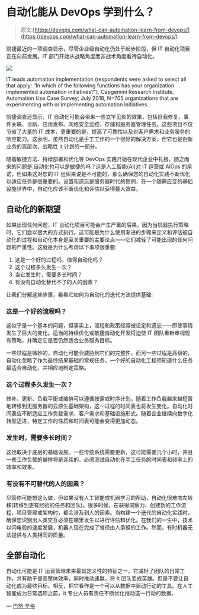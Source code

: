 # 自动化能从 DevOps 学到什么？

> 原文:[https://devops.com/what-can-automation-learn-from-devops/](https://devops.com/what-can-automation-learn-from-devops/)

凯捷最近的一项调查显示，尽管企业级自动化仍处于起步阶段，但 IT 自动化项目正在向前发展。IT 部门开始从战略角度而非战术角度看待自动化。

![](../Images/92d54e1d3eab9546124527da05d605b3.png)

IT leads automation implementation (respondents were asked to select all that apply: “In which of the following functions has your organization implemented automation initiatives?”). Capgemini Research Institute, Automation Use Case Survey; July 2018, N=705 organizations that are experimenting with or implementing automation initiatives.

凯捷调查还显示，IT 自动化可能会带来一些立竿见影的效果，包括自我修复、事件关联、诊断、应用发布、网络安全监控、存储和服务器管理任务。这些项目不仅节省了大量的 IT 成本，更重要的是，提高了可靠性以及对客户需求和业务服务的响应能力。这表明，虽然自动化是手工工作的一个很好的解决方案，但它也是创新业务的高层次、战略性 it 计划的一部分。

随着敏捷方法、持续部署和优化等 DevOps 实践开始在现代企业中扎根，随之而来的问题是:自动化也可以是敏捷的吗？这是人工智能(AI)对 IT 运营或 AIOps 的承诺，但如果这对您的 IT 组织来说是不可能的，那么确保您的自动化实践不断优化以适应任务是很重要的。设置和遗忘是服务器时代的惯例，在一个随需应变的基础设施世界中，自动化应该不断优化和评估以获得最大效益。

## **自动化的新期望**

如果出现任何问题，IT 自动化项目可能会产生严重的后果，因为当机器执行策略时，它们会以很大的方式执行。这可能是为什么使用渐进的步骤来定义和评估被自动化的过程和自动化本身是至关重要的主要论点——它们减轻了可能出现的任何问题的严重性。这就是为什么考虑以下事项很重要:

1.  这是一个好的过程吗，值得自动化吗？
2.  这个过程多久发生一次？
3.  当它发生时，需要多长时间？
4.  有没有自动化替代不了的人的因素？

让我们分解这些步骤，看看它如何为自动化的迭代方法提供基础:

### **这是一个好的流程吗？**

这似乎是一个基本的问题，但事实上，流程和政策经常被设定和遗忘——即使事情发生了巨大的变化。适当的持续优化或敏捷自动化开发将迫使 IT 团队重新审视现有策略，并确定它是否仍然适合业务服务目标。

一些过程是微妙的，自动化可能会威胁到它们的完整性，而另一些过程是高级的，自动化忽略了作为最终结果基础的常规任务。一个好的自动化工程师知道什么任务最适合自动化，并相应地制定策略。

### 这个过程多久发生一次？

修补、更新、负载平衡或编排可以遵循按需或时序计划。随着工作负载越来越短暂地转移到无服务器的云原生基础架构，这一过程的时间表也将发生变化。自动化时间表应不断适应工作负载需求、客户需求和基础设施形式。随着企业继续向数字化转型迈进，特定工作的性质和时间表可能会变得更加动态。

### **发生时，需要多长时间？**

这也取决于底层的基础设施。一些传统系统需要更新，这可能需要几个小时，并且一些工作负载的编排将是连续的。必须测试自动化在手工任务的时间表和频率上的效率和效果。

### 有没有不可替代的人的因素？

尽管你可能想这么做，但如果没有人工智能或机器学习的帮助，自动化很难向左转移(转移到更有经验的任务和团队)。很多时候，在获得洞察力、创建新的工作流程、项目管理或架构时，都会涉及到人的因素。当构建一个迭代的自动化实践时，确保您识别出人类交互必须在哪里发生以进行评估和优化。在我们的一生中，技术以闪电般的速度发展，机器人现在完成了曾经由人承担的工作。然而，有时机器无法提供与人类相同的质量。

## **全部自动化**

自动化可能是 IT 运营管理未来最具定义性的特征之一。它减轻了团队的日常工作，并有助于提高整体效率，同时推动速赢，将 It 团队变成英雄。但是不要让自动化成为最终目标。相反，把它看作是一个可以从数据中驱动行动的工具。在人工智能成为日常选项之前，it 专业人员有责任不断优化推动这一行动的数据。

— [巴努·辛格](https://devops.com/author/bhanu-singh/)